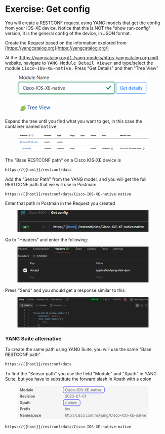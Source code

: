 # Exercise: Get config

You will create a RESTCONF request using YANG models that get the config from your IOS-XE device. Notice that this is NOT the "show run-config" version, it is the general config of the device, in JSON format.

Create the Request based on the information explored from [https://yangcatalog.org](https://yangcatalog.org/)

At the [https://yangcatalog.org](../yang-models/https-yangcatalog.org.md) website, navigate to <kbd>YANG Module Detail Viewer</kbd> and type/select the module <kbd>Cisco-IOS-XE-native</kbd> . Press "Get Details" and then "Tree View"

<figure><img src="../../.gitbook/assets/image (78).png" alt="" width="480"><figcaption></figcaption></figure>

<figure><img src="../../.gitbook/assets/image (80).png" alt="" width="116"><figcaption></figcaption></figure>

Expand the tree until you find what you want to get, in this case the container named <kbd>native</kbd>

<div data-full-width="true"><figure><img src="../../.gitbook/assets/image (81).png" alt=""><figcaption></figcaption></figure></div>

The "Base RESTCONF path" on a Cisco IOS-XE device is

```html
https://{{host}}/restconf/data
```

Add the "Sensor Path" from the YANG model, and you will get the full RESTCONF path that we will use in Postman:

```
https://{{host}}/restconf/data/Cisco-IOS-XE-native:native
```

Enter that path in Postman in the Request you created

<figure><img src="../../.gitbook/assets/image (82).png" alt=""><figcaption></figcaption></figure>

Go to "Headers" and enter the following:

<figure><img src="../../.gitbook/assets/image (83).png" alt=""><figcaption></figcaption></figure>

Press "Send" and you should get a response similar to this:

<div data-full-width="true"><figure><img src="../../.gitbook/assets/image (84).png" alt=""><figcaption></figcaption></figure></div>

### YANG Suite alternative

To create the same path using YANG Suite, you will use the same "Base RESTCONF path"

```html
https://{{host}}/restconf/data
```

To find the "Sensor path" you use the field "Module" and "Xpath" in YANG Suite, but you have to substitute the forward slash in Xpath with a colon

<figure><img src="../../.gitbook/assets/image (5) (1) (1) (1) (1).png" alt="" width="563"><figcaption></figcaption></figure>

```html
https://{{host}}/restconf/data/Cisco-IOS-XE-native:native
```
